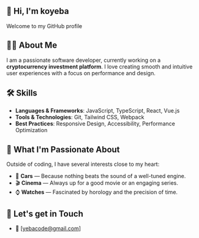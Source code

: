 ## 👋 Hi, I'm koyeba
Welcome to my GitHub profile

## 🧑‍💻 About Me
I am a passionate software developer, currently working on a **cryptocurrency investment platform**. I love creating smooth and intuitive user experiences with a focus on performance and design.

## 🛠️ Skills
- **Languages & Frameworks**: JavaScript, TypeScript, React, Vue.js
- **Tools & Technologies**: Git, Tailwind CSS, Webpack
- **Best Practices**: Responsive Design, Accessibility, Performance Optimization

## 🏁 What I'm Passionate About
Outside of coding, I have several interests close to my heart:

- 🚗 **Cars** — Because nothing beats the sound of a well-tuned engine.
- 🎬 **Cinema** — Always up for a good movie or an engaging series.
- ⌚ **Watches** — Fascinated by horology and the precision of time.

## 🕺 Let's get in Touch
- 📧 [yebacode@gmail.com]
